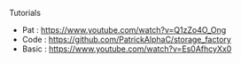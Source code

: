 Tutorials

* Pat : https://www.youtube.com/watch?v=Q1zZo4O_Ong
* Code : https://github.com/PatrickAlphaC/storage_factory
* Basic : https://www.youtube.com/watch?v=Es0AfhcyXx0
